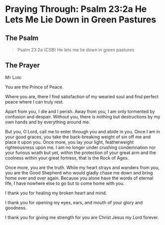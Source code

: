 # Praying Through: Psalm 23:2a He Lets Me Lie Down in Green Pastures

## The Psalm

>Psalm 23:2a (CSB) He lets me lie down in green pastures

## The Prayer

<div style="font-variant: small-caps;">
My Lord
</div>


You are the Prince of Peace. 

Where you are,
  there I find satisfaction of my wearied soul 
  and find perfect peace where I can truly rest.

Apart from you, 
  I die and I perish. 
  Away from you, 
  I am only tormented by confusion and despair. 
  Without you, 
  there is nothing 
  but destructions 
  by my own hands 
  and by everything around me.

But you, O Lord, 
  call me to enter 
  through you and abide in you. 
  Once I am in your good graces, 
  you take the back-breaking weight of sin off me 
  and place it upon you. 
  Once more, you lay your light, 
  featherweight righteousness upon me. 
  I am no longer under crushing condemnation 
  nor your furious wrath 
  but yet, 
  within the protection 
  of your great arm 
  and the coolness 
  within your great fortress, 
  that is the Rock of Ages.

Once more, 
  you are the truth. 
  While my heart strays 
  and wanders from you, 
  you are the Good Shepherd 
  who would gladly chase me down 
  and bring home over and over again. 
  Because you alone have the words of eternal life, 
  I have nowhere else to go but to come home with you.

I thank you 
  for healing my broken heart and mind. 

I thank you 
  for opening my eyes, ears, and mouth of your glory and goodness. 

I thank you 
  for giving me strength for you are Christ Jesus my Lord forever.

